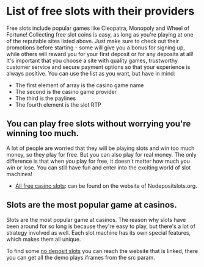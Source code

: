 # List of free slots with their providers

Free slots include popular games like Cleopatra, Monopoly and Wheel of Fortune! Collecting free slot coins is easy, as long as you're playing at one of the reputable sites listed above. Just make sure to check out their promotions before starting - some will give you a bonus for signing up, while others will reward you for your first deposit or for any deposits at all! It's important that you choose a site with quality games, trustworthy customer service and secure payment options so that your experience is always positive.
You can use the list as you want, but have in mind:
* The first element of array is the casino game name
* The second is the casino game provider
* The third is the paylines
* The fourth element is the slot RTP

## You can play free slots without worrying you're winning too much.
A lot of people are worried that they will be playing slots and win too much money, so they play for free. But you can also play for real money. The only difference is that when you play for free, it doesn't matter how much you win or lose. You can still have fun and enter into the exciting world of slot machines!
* [All free casino slots](https://nodepositslots.org/online-slots/): can be found on the website of Nodepositslots.org.

## Slots are the most popular game at casinos.
Slots are the most popular game at casinos. The reason why slots have been around for so long is because they're easy to play, but there's a lot of strategy involved as well. Each slot machine has its own special features, which makes them all unique.

To find some  [no deposit slots](https://nodepositslots.org/) you can reach the website that is linked, there you can get all the demo plays iframes from the src param.

